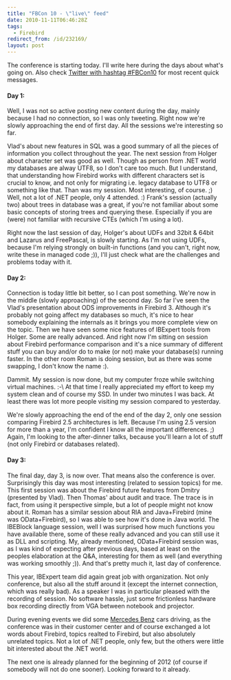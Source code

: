 ```yaml
---
title: "FBCon 10 - \"live\" feed"
date: 2010-11-11T06:46:28Z
tags:
  - Firebird
redirect_from: /id/232169/
layout: post
---
```

The conference is starting today. I'll write here during the days about what's going on. Also check [Twitter with hashtag #FBCon10][1] for most recent quick messages.

#### Day 1:

Well, I was not so active posting new content during the day, mainly because I had no connection, so I was only tweeting. Right now we're slowly approaching the end of first day. All the sessions we're interesting so far.

Vlad's about new features in SQL was a good summary of all the pieces of information you collect throughout the year. The next session from Holger about character set was good as well. Though as person from .NET world my databases are alway UTF8, so I don't care too much. But I understand, that understanding how Firebird works with different characters set is crucial to know, and not only for migrating i.e. legacy database to UTF8 or something like that. Than was my session. Most interesting, of course. ;) Well, not a lot of .NET people, only 4 attended. :) Frank's session (actually two) about trees in database was a great, if you're not familiar about some basic concepts of storing trees and querying these. Especially if you are (were) not familiar with recursive CTEs (which I'm using a lot).

Right now the last session of day, Holger's about UDFs and 32bit & 64bit and Lazarus and FreePascal, is slowly starting. As I'm not using UDFs, because I'm relying strongly on built-in functions (and you can't, right now, write these in managed code ;)), I'll just check what are the challenges and problems today with it.

#### Day 2:

Connection is today little bit better, so I can post something. We're now in the middle (slowly approaching) of the second day. So far I've seen the Vlad's presentation about ODS improvements in Firebird 3. Although it's probably not going affect my databases so much, it's nice to hear somebody explaining the internals as it brings you more complete view on the topic. Then we have seen some nice features of IBExpert tools from Holger. Some are really advanced. And right now I'm sitting on session about Firebird performance comparison and it's a nice summary of different stuff you can buy and/or do to make (or not) make your database(s) running faster. In the other room Roman is doing session, but as there was some swapping, I don't know the name :).

Dammit. My session is now done, but my computer froze while switching virtual machines. :-\ At that time I really appreciated my effort to keep my system clean and of course my SSD. In under two minutes I was back. At least there was lot more people visiting my session compared to yesterday.

We're slowly approaching the end of the end of the day 2, only one session comparing Firebird 2.5 architectures is left. Because I'm using 2.5 version for more than a year, I'm confident I know all the important differences. ;) Again, I'm looking to the after-dinner talks, because you'll learn a lot of stuff (not only Firebird or databases related).

#### Day 3:

The final day, day 3, is now over. That means also the conference is over. Surprisingly this day was most interesting (related to session topics) for me. This first session was about the Firebird future features from Dmitry (presented by Vlad). Then Thomas' about audit and trace. The trace is in fact, from using it perspective simple, but a lot of people might not know about it. Roman has a similar session about RIA and Java+Firebird (mine was OData+Firebird), so I was able to see how it's done in Java world. The IBEBlock language session, well I was surprised how much functions you have available there, some of these really advanced and you can still use it as DLL and scripting. My, already mentioned, OData+Firebird session was, as I was kind of expecting after previous days, based at least on the peoples elaboration at the Q&A, interesting for them as well (and everything was working smoothly ;)). And that's pretty much it, last day of conference.

This year, IBExpert team did again great job with organization. Not only conference, but also all the stuff around it (except the internet connection, which was really bad). As a speaker I was in particular pleased with the recording of session. No software hassle, just some frictionless hardware box recording directly from VGA between notebook and projector.

During evening events we did some [Mercedes Benz][2] cars driving, as the conference was in their customer center and of course exchanged a lot words about Firebird, topics realted to Firebird, but also absolutely unrelated topics. Not a lot of .NET people, only few, but the others were little bit interested about the .NET world.

The next one is already planned for the beginning of 2012 (of course if somebody will not do one sooner). Looking forward to it already.

[1]: http://search.twitter.com/search?q=%23fbcon10
[2]: http://www.mercedes-benz.com